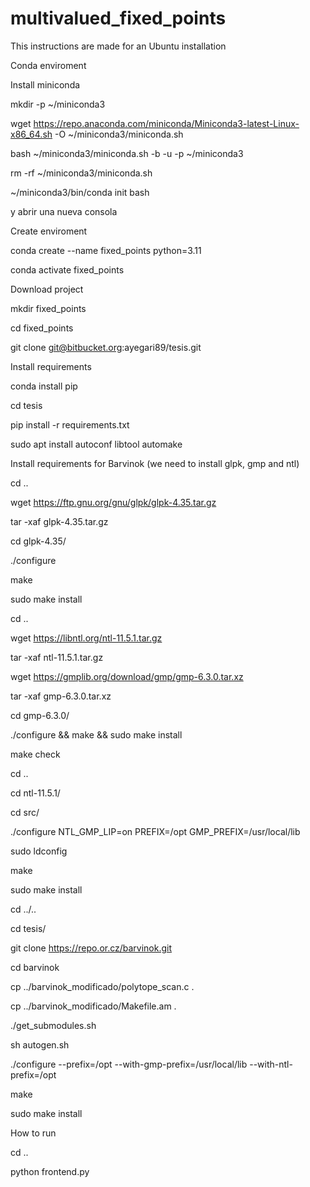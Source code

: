 # multivalued_fixed_points

This instructions are made for an Ubuntu installation

Conda enviroment

Install miniconda

mkdir -p ~/miniconda3

wget https://repo.anaconda.com/miniconda/Miniconda3-latest-Linux-x86_64.sh -O ~/miniconda3/miniconda.sh

bash ~/miniconda3/miniconda.sh -b -u -p ~/miniconda3

rm -rf ~/miniconda3/miniconda.sh



~/miniconda3/bin/conda init bash

y abrir una nueva consola

Create enviroment

conda create --name fixed_points python=3.11

conda activate fixed_points

Download project

mkdir fixed_points

cd fixed_points

git clone git@bitbucket.org:ayegari89/tesis.git

Install requirements

conda install pip

cd tesis

pip install -r requirements.txt 

sudo apt install autoconf libtool automake



Install requirements for Barvinok (we need to install glpk, gmp and ntl)

cd ..

wget https://ftp.gnu.org/gnu/glpk/glpk-4.35.tar.gz

tar -xaf glpk-4.35.tar.gz

cd glpk-4.35/

./configure

make

sudo make install

cd ..

wget https://libntl.org/ntl-11.5.1.tar.gz

tar -xaf ntl-11.5.1.tar.gz

wget https://gmplib.org/download/gmp/gmp-6.3.0.tar.xz

tar -xaf gmp-6.3.0.tar.xz 

cd gmp-6.3.0/

./configure && make && sudo make install

make check

cd ..

cd ntl-11.5.1/

cd src/

./configure NTL_GMP_LIP=on PREFIX=/opt GMP_PREFIX=/usr/local/lib

sudo ldconfig 

make

sudo make install

cd ../..

cd tesis/

git clone https://repo.or.cz/barvinok.git

cd barvinok

cp ../barvinok_modificado/polytope_scan.c .

cp ../barvinok_modificado/Makefile.am .

./get_submodules.sh 

sh autogen.sh 

./configure --prefix=/opt --with-gmp-prefix=/usr/local/lib --with-ntl-prefix=/opt

make

sudo make install

How to run

cd ..

python frontend.py



